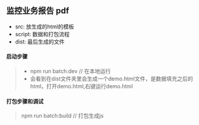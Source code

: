 ## 监控业务报告 pdf

+ src: 放生成的html的模板
+ script: 数据和打包流程
+ dist: 最后生成的文件

#### 启动步骤
> + npm run batch:dev // 在本地运行
> + 会看到在dist文件夹里会生成一个demo.html文件，是数据填充之后的html，打开demo.html,右键运行demo.html 

#### 打包步骤和调试
>npm run batch:build // 打包生成js
